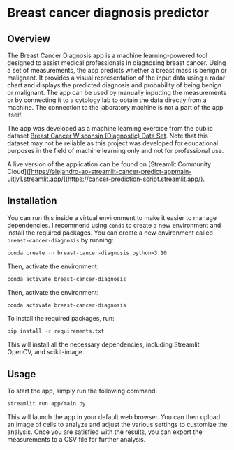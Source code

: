 # Breast cancer diagnosis predictor

## Overview

The Breast Cancer Diagnosis app is a machine learning-powered tool designed to assist medical professionals in diagnosing breast cancer. Using a set of measurements, the app predicts whether a breast mass is benign or malignant. It provides a visual representation of the input data using a radar chart and displays the predicted diagnosis and probability of being benign or malignant. The app can be used by manually inputting the measurements or by connecting it to a cytology lab to obtain the data directly from a machine. The connection to the laboratory machine is not a part of the app itself.

The app was developed as a machine learning exercice from the public dataset [Breast Cancer Wisconsin (Diagnostic) Data Set](https://www.kaggle.com/datasets/uciml/breast-cancer-wisconsin-data). Note that this dataset may not be reliable as this project was developed for educational purposes in the field of machine learning only and not for professional use.

A live version of the application can be found on [Streamlit Community Cloud]([https://alejandro-ao-streamlit-cancer-predict-appmain-uitjy1.streamlit.app/](https://cancer-prediction-script.streamlit.app/). 

## Installation

You can run this inside a virtual environment to make it easier to manage dependencies. I recommend using `conda` to create a new environment and install the required packages. You can create a new environment called `breast-cancer-diagnosis` by running:

```bash
conda create -n breast-cancer-diagnosis python=3.10 
```

Then, activate the environment:

```bash
conda activate breast-cancer-diagnosis
```

Then, activate the environment:

```bash
conda activate breast-cancer-diagnosis
```

To install the required packages, run:

```bash
pip install -r requirements.txt
```

This will install all the necessary dependencies, including Streamlit, OpenCV, and scikit-image.

## Usage
To start the app, simply run the following command:

```bash
streamlit run app/main.py
```

This will launch the app in your default web browser. You can then upload an image of cells to analyze and adjust the various settings to customize the analysis. Once you are satisfied with the results, you can export the measurements to a CSV file for further analysis.

